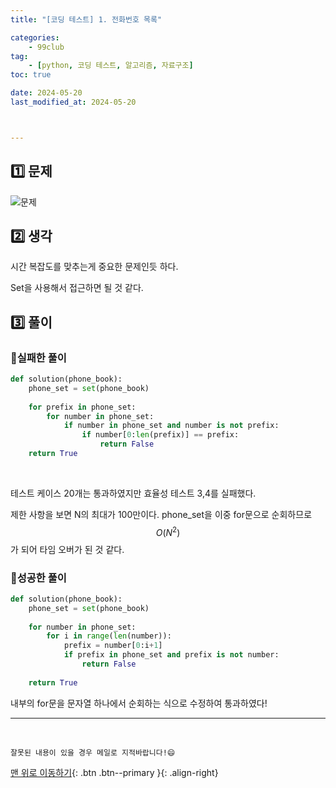 ```yaml
---
title: "[코딩 테스트] 1. 전화번호 목록"

categories: 
    - 99club
tag: 
    - [python, 코딩 테스트, 알고리즘, 자료구조]
toc: true

date: 2024-05-20
last_modified_at: 2024-05-20



---
```


## 1️⃣ 문제

![문제]({{site.url}}\images\2024-05-20_99club_1\문제.png)

## 2️⃣ 생각

시간 복잡도를 맞추는게 중요한 문제인듯 하다.

Set을 사용해서 접근하면 될 것 같다.

## 3️⃣ 풀이



### 🔸실패한 풀이

```python
def solution(phone_book): 
    phone_set = set(phone_book)
    
    for prefix in phone_set:
        for number in phone_set:
            if number in phone_set and number is not prefix:
                if number[0:len(prefix)] == prefix:
                    return False           
    return True
```

<br>

테스트 케이스 20개는 통과하였지만 효율성 테스트 3,4를 실패했다.

제한 사항을 보면 N의 최대가 100만이다. phone_set을 이중 for문으로 순회하므로 $$ O(N^2) $$ 가 되어 타임 오버가 된 것 같다.



### 🔸성공한 풀이

```python
def solution(phone_book): 
    phone_set = set(phone_book)
    
    for number in phone_set:
        for i in range(len(number)):
            prefix = number[0:i+1]
            if prefix in phone_set and prefix is not number:
                return False                             
                
    return True
```

내부의 for문을 문자열 하나에서 순회하는 식으로 수정하여 통과하였다!






***

<br>

    잘못된 내용이 있을 경우 메일로 지적바랍니다!😄

[맨 위로 이동하기](#){: .btn .btn--primary }{: .align-right}
